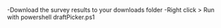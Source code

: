 -Download the survey results to your downloads folder
-Right click > Run with powershell draftPicker.ps1
